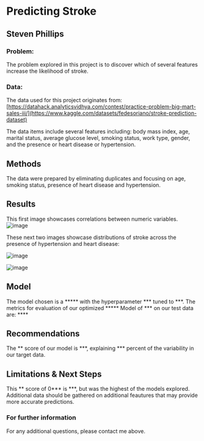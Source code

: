 # Predicting Stroke
## Steven Phillips
### Problem:
The problem explored in this project is to discover which of several features increase the likelihood of stroke.
### Data:
The data used for this project originates from:
[https://datahack.analyticsvidhya.com/contest/practice-problem-big-mart-sales-iii/](https://www.kaggle.com/datasets/fedesoriano/stroke-prediction-dataset)

The data items include several features including: body mass index, age, marital status, average glucose level, smoking status, work type, gender, and the presence or heart disease or hypertension.
## Methods
The data were prepared by eliminating duplicates and focusing on age, smoking status, presence of heart disease and hypertension.
## Results 
This first image showcases correlations between numeric variables.
![image](https://user-images.githubusercontent.com/113748627/204377253-5f546f19-2713-4d47-a298-b413e51702f9.png)

These next two images showcase distributions of stroke across the presence of hypertension and heart disease:

![image](https://user-images.githubusercontent.com/113748627/204377730-e30b0dc0-06af-4584-986a-82e5c06f83a7.png)

![image](https://user-images.githubusercontent.com/113748627/204377626-3d838a2c-05a8-4d67-80a7-309d13f38286.png)

## Model
The model chosen is a ***** with the hyperparameter *** tuned to ***.
The metrics for evaluation of our optimized ***** Model of *** on our test data are: ****
## Recommendations
The ** score of our model is ***, explaining *** percent of the variability in our target data.
## Limitations & Next Steps
This ** score of 0*** is ***, but was the highest of the models explored.  Additional data should be gathered on additional feautures that may provide more accurate predictions.
### For further information
For any additional questions, please contact me above.
